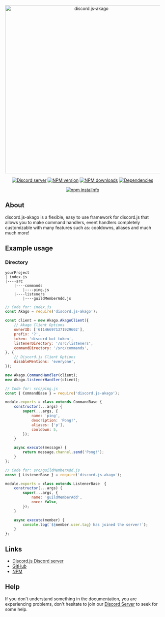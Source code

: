 
<div align="center">
  <br />
  <p>
    <a href="https://discord.js.org"><img src="https://i.imgur.com/tt64LX5.png" width="546" alt="discord.js-akago" /></a>
  </p>
  <p>
    <a href="https://discord.gg/bRCvFy9"><img src="https://img.shields.io/discord/717861844127055873?color=7289da&logo=discord&logoColor=white" alt="Discord server" /></a>
    <a href="https://www.npmjs.com/package/discord.js-akago"><img src="https://img.shields.io/npm/v/discord.js-akago.svg" alt="NPM version" /></a>
    <a href="https://www.npmjs.com/package/discord.js-akago"><img src="https://img.shields.io/npm/dt/discord.js-akago.svg" alt="NPM downloads" /></a>
    <a href="https://david-dm.org/discordjs/discord.js-akago"><img src="https://img.shields.io/david/iColtz/discord.js-akago" alt="Dependencies" /></a>
  </p>
  <p>
    <a href="https://nodei.co/npm/discord.js-akago/"><img src="https://nodei.co/npm/discord.js-akago.png?downloads=true&stars=true" alt="npm installnfo" /></a>
  </p>
</div>

## About

discord.js-akago is a flexible, easy to use framework for discord.js that allows you to make command handlers, event handlers completely customizable with many features such as: cooldowns, aliases and much much more!

## Example usage
### Directory
```FILETREE
yourProject 
| index.js 
|----src 
	|----commands 	
		|----ping.js
	|----listeners
		|----guildMemberAdd.js
```

```js
// Code for: index.js
const Akago = require('discord.js-akago');

const client = new Akago.AkagoClient({
	// Akago Client Options
	ownerID: ['611466971371929602'],
	prefix: '?',
	token: 'discord bot token',
	listenerDirectory: '/src/listeners',
	commandDirectory: '/src/commands',
}, {
	// Discord.js Client Options
	disableMentions: 'everyone',
});

new Akago.CommandHandler(client);
new Akago.listenerHandler(client);
```
```js
// Code for: src/ping.js
const { CommandBase } = require('discord.js-akago');

module.exports = class extends CommandBase {
	constructor(...args) {
		super(...args, {
			name: 'ping',
			description: 'Pong!',
			aliases: ['p'],
			cooldown: 5,
		});
	}

	async execute(message) {
		return message.channel.send('Pong!');
	}
};
```
```js
// Code for: src/guildMemberAdd.js
const { ListenerBase } = require('discord.js-akago');

module.exports = class extends ListenerBase  {
	constructor(...args) {
		super(...args, {
			name: 'guildMemberAdd',
			once: false,
		});
	}

	async execute(member) {
		console.log(`${member.user.tag} has joined the server!`);
	}
};
```

## Links
- [Discord.js Discord server](https://discord.gg/2jkBmzy)
- [GitHub](https://github.com/discord-js-akago/discord.js-akago)
- [NPM](https://www.npmjs.com/package/discord.js-akago)


## Help

If you don't understand something in the documentation, you are experiencing problems, don't hesitate to join our [Discord Server](https://discord.gg/2jkBmzy) to seek for some help.
